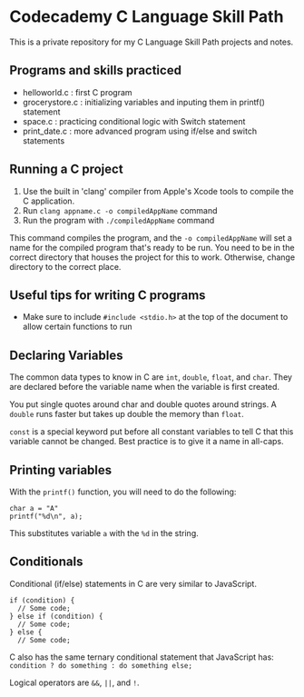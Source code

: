 # Codecademy C Language Skill Path
This is a private repository for my C Language Skill Path projects and notes.

## Programs and skills practiced
- helloworld.c : first C program
- grocerystore.c : initializing variables and inputing them in printf() statement
- space.c : practicing conditional logic with Switch statement
- print_date.c : more advanced program using if/else and switch statements

## Running a C project
1. Use the built in 'clang' compiler from Apple's Xcode tools to compile the C application.
2. Run `clang appname.c -o compiledAppName` command
3. Run the program with `./compiledAppName` command

This command compiles the program, and the `-o compiledAppName` will set a name for the compiled program that's ready to be run. You need to be in the correct directory that houses the project for this to work. Otherwise, change directory to the correct place.

## Useful tips for writing C programs
- Make sure to include `#include <stdio.h>` at the top of the document to allow certain functions to run

## Declaring Variables
The common data types to know in C are `int`, `double`, `float`, and `char`. They are declared before the variable name when the variable is first created.

You put single quotes around char and double quotes around strings. A `double` runs faster but takes up double the memory than `float`.

`const` is a special keyword put before all constant variables to tell C that this variable cannot be changed. Best practice is to give it a name in all-caps.

## Printing variables
With the `printf()` function, you will need to do the following:

```
char a = "A"
printf("%d\n", a);
```
This substitutes variable `a` with the `%d` in the string.

## Conditionals
Conditional (if/else) statements in C are very similar to JavaScript. 
```
if (condition) {
  // Some code;
} else if (condition) {
  // Some code;
} else {
  // Some code;
```
C also has the same ternary conditional statement that JavaScript has:
`condition ? do something : do something else;`

Logical operators are `&&`, `||`, and `!`.


